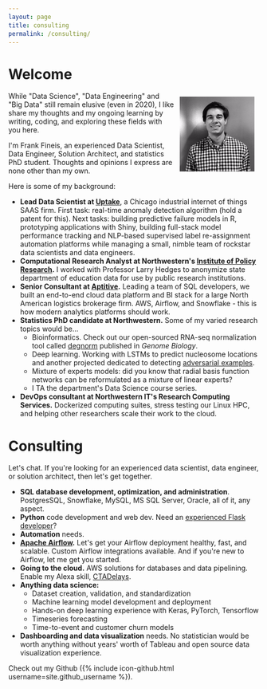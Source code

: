 ```yaml
---
layout: page
title: consulting
permalink: /consulting/
---
```


# Welcome

<img align="right" src="/images/ffineis_headshot.png" width="150px" height="150px" style="margin:10px 10px">
 While "Data Science", "Data Engineering" and "Big Data" still remain elusive (even in 2020),
I like share my thoughts and my ongoing learning by writing, coding, and exploring these fields with you here. 

I'm Frank Fineis, an experienced Data Scientist, Data Engineer, Solution Architect, and statistics PhD student. Thoughts and opinions I express are none other than my own.

Here is some of my background:

- **Lead Data Scientist at [Uptake](https://www.uptake.com/)**, a Chicago industrial internet of things SAAS firm. First task:
real-time anomaly detection algorithm (hold a patent for this). Next tasks: building predictive failure models in R, prototyping applications with Shiny, building full-stack model performance tracking and NLP-based supervised label re-assignment automation
platforms while managing a small, nimble team of rockstar data scientists and data engineers.
- **Computational Research Analyst at Northwestern's [Institute of Policy Research](https://www.ipr.northwestern.edu/).** I worked with Professor Larry Hedges to anonymize 
state department of education data for use by public research institutions.
- **Senior Consultant at [Aptitive](https://aptitive.com/).** Leading a team of SQL developers, we built an end-to-end cloud data platform and BI stack for a large North American
logistics brokerage firm. AWS, Airflow, and Snowflake - this is how modern analytics platforms should work.
- **Statistics PhD candidate at Northwestern.** Some of my varied research topics would be...
    - Bioinformatics. Check out our open-sourced RNA-seq normalization tool called [degnorm](https://github.com/NUStatBioinfo/DegNorm) published in *Genome Biology*.
    - Deep learning. Working with LSTMs to predict nucleosome locations and another projected dedicated to detecting [adversarial examples](https://christophm.github.io/interpretable-ml-book/adversarial.html).
    - Mixture of experts models: did you know that radial basis function networks can be reformulated as a mixture of linear experts?
    - I TA the department's Data Science course series.
- **DevOps consultant at Northwestern IT's Research Computing Services.** Dockerized computing suites, stress testing our Linux HPC, and helping other researchers scale their work to the cloud.
    
# Consulting

Let's chat. If you're looking for an experienced data scientist, data engineer, or solution architect, then let's get together.

- **SQL database development, optimization, and administration**. PostgresSQL, Snowflake, MySQL, MS SQL Server, Oracle, all of it, any aspect.
- **Python** code development and web dev. Need an [experienced Flask developer](https://github.com/NUStatBioinfo/nuclstm/tree/master/nuc_viewer/nuc_viewer_app)?
- **Automation** needs.
- **[Apache Airflow](https://github.com/apache/incubator-airflow).** Let's get your Airflow deployment healthy, fast, and scalable. Custom Airflow integrations available. And if you're new to Airflow, let me get you started.
- **Going to the cloud.** AWS solutions for databases and data pipelining. Enable my Alexa skill, [CTADelays](https://www.amazon.com/Big-Dillinger-Dev-CTADelays/dp/B078SPPNHQ).
- **Anything data science:**
    - Dataset creation, validation, and standardization
    - Machine learning model development and deployment
    - Hands-on deep learning experience with Keras, PyTorch, Tensorflow
    - Timeseries forecasting
    - Time-to-event and customer churn models
- **Dashboarding and data visualization** needs. No statistician would be worth anything without years' worth of Tableau and open source data visualization experience.


Check out my Github ({% include icon-github.html username=site.github_username %}).


